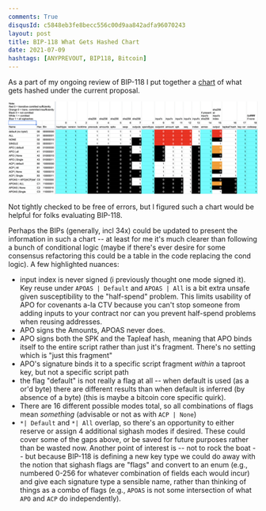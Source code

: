 ```yaml
---
comments: True
disqusId: c5848eb3fe8becc556c00d9aa842adfa96070243 
layout: post
title: BIP-118 What Gets Hashed Chart
date: 2021-07-09
hashtags: [ANYPREVOUT, BIP118, Bitcoin]
---
```

As a part of my ongoing review of BIP-118 I put together a
[chart](https://docs.google.com/spreadsheets/d/1KeWJ_cly9zoRX5_h70RTniRT2m8_iaVceK_aF6obWeM)
of what gets hashed under the current proposal.

[![BIP-118 Chart](/public/img/bip-118.png)](https://docs.google.com/spreadsheets/d/1KeWJ_cly9zoRX5_h70RTniRT2m8_iaVceK_aF6obWeM)



Not tightly checked to be free of errors, but I figured such a chart would be
helpful for folks evaluating BIP-118.

Perhaps the BIPs (generally, incl 34x) could be updated to present the
information in such a chart -- at least for me it's much clearer than following
a bunch of conditional logic (maybe if there's ever desire for some consensus
refactoring this could be a table in the code replacing the cond logic).
A few highlighted nuances:

- input index is never signed (i previously thought one mode signed it). Key reuse under `APOAS | Default` and `APOAS | All` is a bit extra unsafe given susceptibility to the "half-spend" problem. This limits usability of APO for covenants a-la CTV because you can't stop someone from adding inputs to your contract nor can you prevent half-spend problems when reusing addresses.
- APO signs the Amounts, APOAS never does. 
- APO signs both the SPK and the Tapleaf hash, meaning that APO binds itself to the entire script rather than just it's fragment. There's no setting which is "just this fragment"
- APO's signature binds it to a specific script fragment *within* a taproot key, but not a specific script path
- the flag "default" is not really a flag at all -- when default is used (as a or'd byte) there are different results than when default is inferred (by absence of a byte) (this is maybe a bitcoin core specific quirk).
- There are 16 different possible modes total, so all combinations of flags mean *something* (advisable or not as with `ACP | None`)
- `*| Default` and `*| All` overlap, so there's an opportunity to either reserve or assign 4 additional sighash modes if desired. These could cover some of the gaps above, or be saved for future purposes rather than be wasted now. Another point of interest is -- not to rock the boat -- but because BIP-118 is defining a new key type we could do away with the notion that sighash flags are "flags" and convert to an enum (e.g., numbered 0-256 for whatever combination of fields each would incur) and give each signature type a sensible name, rather than thinking of things as a combo of flags (e.g., `APOAS` is not some intersection of what `APO` and `ACP` do independently).

